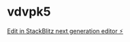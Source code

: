 # vdvpk5

[Edit in StackBlitz next generation editor ⚡️](https://stackblitz.com/~/github.com/mjdegamo/vdvpk5)